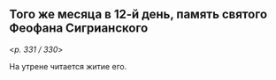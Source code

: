 
## Того же месяца в 12-й день, память святого Феофана Сигрианского

<*p. 331 / 330*>

На утрене читается житие его. 
